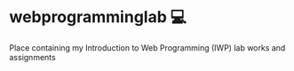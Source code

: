 # webprogramminglab :computer:


Place containing my Introduction to Web Programming (IWP) lab works and assignments
